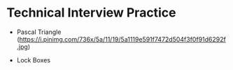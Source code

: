 # Technical Interview Practice

* Pascal Triangle
(https://i.pinimg.com/736x/5a/11/19/5a1119e591f7472d504f3f0f91d6292f.jpg)

* Lock Boxes
  
